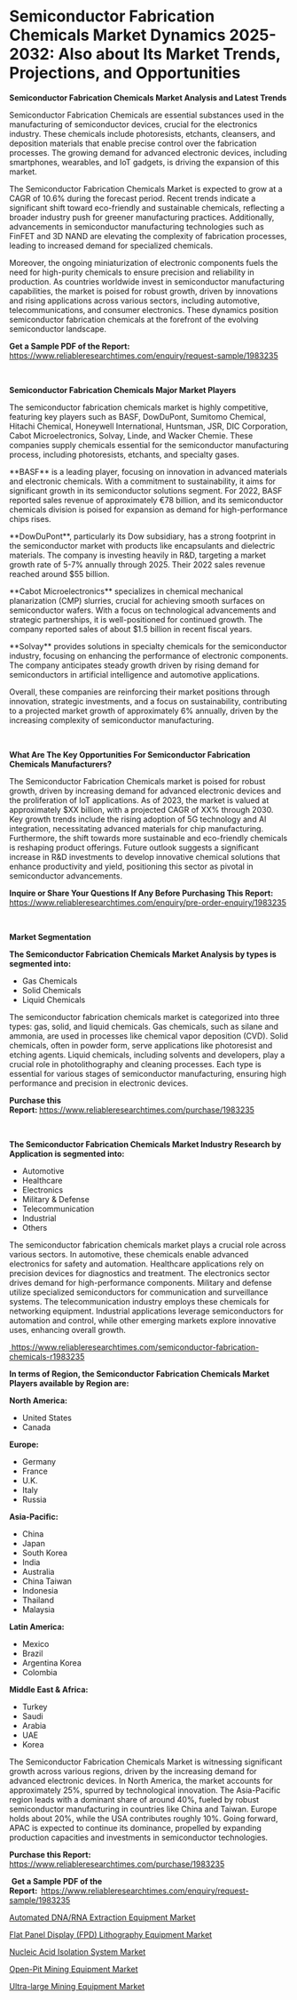 <p><h1>Semiconductor Fabrication Chemicals Market Dynamics 2025-2032: Also about Its Market Trends, Projections, and Opportunities</h1></p><p><strong>Semiconductor Fabrication Chemicals Market Analysis and Latest Trends</strong></p>
<p><p>Semiconductor Fabrication Chemicals are essential substances used in the manufacturing of semiconductor devices, crucial for the electronics industry. These chemicals include photoresists, etchants, cleansers, and deposition materials that enable precise control over the fabrication processes. The growing demand for advanced electronic devices, including smartphones, wearables, and IoT gadgets, is driving the expansion of this market.</p><p>The Semiconductor Fabrication Chemicals Market is expected to grow at a CAGR of 10.6% during the forecast period. Recent trends indicate a significant shift toward eco-friendly and sustainable chemicals, reflecting a broader industry push for greener manufacturing practices. Additionally, advancements in semiconductor manufacturing technologies such as FinFET and 3D NAND are elevating the complexity of fabrication processes, leading to increased demand for specialized chemicals. </p><p>Moreover, the ongoing miniaturization of electronic components fuels the need for high-purity chemicals to ensure precision and reliability in production. As countries worldwide invest in semiconductor manufacturing capabilities, the market is poised for robust growth, driven by innovations and rising applications across various sectors, including automotive, telecommunications, and consumer electronics. These dynamics position semiconductor fabrication chemicals at the forefront of the evolving semiconductor landscape.</p></p>
<p><strong>Get a Sample PDF of the Report:&nbsp;</strong> <a href="https://www.reliableresearchtimes.com/enquiry/request-sample/1983235?utm_campaign=2221&utm_medium=2&utm_source=Github&utm_content=ia&utm_term=28022025&utm_id=semiconductor-fabrication-chemicals">https://www.reliableresearchtimes.com/enquiry/request-sample/1983235</a></p>
<p>&nbsp;</p>
<p><strong>Semiconductor Fabrication Chemicals Major Market Players</strong></p>
<p><p>The semiconductor fabrication chemicals market is highly competitive, featuring key players such as BASF, DowDuPont, Sumitomo Chemical, Hitachi Chemical, Honeywell International, Huntsman, JSR, DIC Corporation, Cabot Microelectronics, Solvay, Linde, and Wacker Chemie. These companies supply chemicals essential for the semiconductor manufacturing process, including photoresists, etchants, and specialty gases.</p><p>**BASF** is a leading player, focusing on innovation in advanced materials and electronic chemicals. With a commitment to sustainability, it aims for significant growth in its semiconductor solutions segment. For 2022, BASF reported sales revenue of approximately €78 billion, and its semiconductor chemicals division is poised for expansion as demand for high-performance chips rises.</p><p>**DowDuPont**, particularly its Dow subsidiary, has a strong footprint in the semiconductor market with products like encapsulants and dielectric materials. The company is investing heavily in R&D, targeting a market growth rate of 5-7% annually through 2025. Their 2022 sales revenue reached around $55 billion.</p><p>**Cabot Microelectronics** specializes in chemical mechanical planarization (CMP) slurries, crucial for achieving smooth surfaces on semiconductor wafers. With a focus on technological advancements and strategic partnerships, it is well-positioned for continued growth. The company reported sales of about $1.5 billion in recent fiscal years.</p><p>**Solvay** provides solutions in specialty chemicals for the semiconductor industry, focusing on enhancing the performance of electronic components. The company anticipates steady growth driven by rising demand for semiconductors in artificial intelligence and automotive applications.</p><p>Overall, these companies are reinforcing their market positions through innovation, strategic investments, and a focus on sustainability, contributing to a projected market growth of approximately 6% annually, driven by the increasing complexity of semiconductor manufacturing.</p></p>
<p>&nbsp;</p>
<p><strong>What Are The Key Opportunities For Semiconductor Fabrication Chemicals Manufacturers?</strong></p>
<p><p>The Semiconductor Fabrication Chemicals market is poised for robust growth, driven by increasing demand for advanced electronic devices and the proliferation of IoT applications. As of 2023, the market is valued at approximately $XX billion, with a projected CAGR of XX% through 2030. Key growth trends include the rising adoption of 5G technology and AI integration, necessitating advanced materials for chip manufacturing. Furthermore, the shift towards more sustainable and eco-friendly chemicals is reshaping product offerings. Future outlook suggests a significant increase in R&D investments to develop innovative chemical solutions that enhance productivity and yield, positioning this sector as pivotal in semiconductor advancements.</p></p>
<p><strong>Inquire or Share Your Questions If Any Before Purchasing This Report:</strong> <a href="https://www.reliableresearchtimes.com/enquiry/pre-order-enquiry/1983235?utm_campaign=2221&utm_medium=2&utm_source=Github&utm_content=ia&utm_term=28022025&utm_id=semiconductor-fabrication-chemicals">https://www.reliableresearchtimes.com/enquiry/pre-order-enquiry/1983235</a></p>
<p>&nbsp;</p>
<p><strong>Market Segmentation</strong></p>
<p><strong>The Semiconductor Fabrication Chemicals Market Analysis by types is segmented into:</strong></p>
<p><ul><li>Gas Chemicals</li><li>Solid Chemicals</li><li>Liquid Chemicals</li></ul></p>
<p><p>The semiconductor fabrication chemicals market is categorized into three types: gas, solid, and liquid chemicals. Gas chemicals, such as silane and ammonia, are used in processes like chemical vapor deposition (CVD). Solid chemicals, often in powder form, serve applications like photoresist and etching agents. Liquid chemicals, including solvents and developers, play a crucial role in photolithography and cleaning processes. Each type is essential for various stages of semiconductor manufacturing, ensuring high performance and precision in electronic devices.</p></p>
<p><strong>Purchase this Report:&nbsp;</strong><a href="https://www.reliableresearchtimes.com/purchase/1983235?utm_campaign=2221&utm_medium=2&utm_source=Github&utm_content=ia&utm_term=28022025&utm_id=semiconductor-fabrication-chemicals">https://www.reliableresearchtimes.com/purchase/1983235</a></p>
<p>&nbsp;</p>
<p><strong>The Semiconductor Fabrication Chemicals Market Industry Research by Application is segmented into:</strong></p>
<p><ul><li>Automotive</li><li>Healthcare</li><li>Electronics</li><li>Military & Defense</li><li>Telecommunication</li><li>Industrial</li><li>Others</li></ul></p>
<p><p>The semiconductor fabrication chemicals market plays a crucial role across various sectors. In automotive, these chemicals enable advanced electronics for safety and automation. Healthcare applications rely on precision devices for diagnostics and treatment. The electronics sector drives demand for high-performance components. Military and defense utilize specialized semiconductors for communication and surveillance systems. The telecommunication industry employs these chemicals for networking equipment. Industrial applications leverage semiconductors for automation and control, while other emerging markets explore innovative uses, enhancing overall growth.</p></p>
<p><a href="https://www.reliableresearchtimes.com/semiconductor-fabrication-chemicals-r1983235?utm_campaign=2221&utm_medium=2&utm_source=Github&utm_content=ia&utm_term=28022025&utm_id=semiconductor-fabrication-chemicals">&nbsp;https://www.reliableresearchtimes.com/semiconductor-fabrication-chemicals-r1983235</a></p>
<p><strong>In terms of Region, the Semiconductor Fabrication Chemicals Market Players available by Region are:</strong></p>
<p>
    <p> <strong> North America: </strong>
        <ul>
            <li>United States</li>
            <li>Canada</li>
        </ul>
        </p> 
    <p> <strong> Europe: </strong>
        <ul>
            <li>Germany</li>
            <li>France</li>
            <li>U.K.</li>
            <li>Italy</li>
            <li>Russia</li>
        </ul>
        </p> 
    <p> <strong> Asia-Pacific: </strong>
        <ul>
            <li>China</li>
            <li>Japan</li>
            <li>South Korea</li>
            <li>India</li>
            <li>Australia</li>
            <li>China Taiwan</li>
            <li>Indonesia</li>
            <li>Thailand</li>
            <li>Malaysia</li>
        </ul>
        </p> 
    <p> <strong> Latin America: </strong>
        <ul>
            <li>Mexico</li>
            <li>Brazil</li>
            <li>Argentina Korea</li>
            <li>Colombia</li>
        </ul>
        </p> 
    <p> <strong> Middle East & Africa: </strong>
        <ul>
            <li>Turkey</li>
            <li>Saudi</li>
            <li>Arabia</li>
            <li>UAE</li>
            <li>Korea</li>
        </ul>
    </p>
    </p>
<p><p>The Semiconductor Fabrication Chemicals Market is witnessing significant growth across various regions, driven by the increasing demand for advanced electronic devices. In North America, the market accounts for approximately 25%, spurred by technological innovation. The Asia-Pacific region leads with a dominant share of around 40%, fueled by robust semiconductor manufacturing in countries like China and Taiwan. Europe holds about 20%, while the USA contributes roughly 10%. Going forward, APAC is expected to continue its dominance, propelled by expanding production capacities and investments in semiconductor technologies.</p></p>
<p><strong>Purchase this Report: </strong><a href="https://www.reliableresearchtimes.com/purchase/1983235?utm_campaign=2221&utm_medium=2&utm_source=Github&utm_content=ia&utm_term=28022025&utm_id=semiconductor-fabrication-chemicals">https://www.reliableresearchtimes.com/purchase/1983235</a></p>
<p>&nbsp;<strong>Get a Sample PDF of the Report:&nbsp;&nbsp;</strong><a href="https://www.reliableresearchtimes.com/enquiry/request-sample/1983235?utm_campaign=2221&utm_medium=2&utm_source=Github&utm_content=ia&utm_term=28022025&utm_id=semiconductor-fabrication-chemicals">https://www.reliableresearchtimes.com/enquiry/request-sample/1983235</a></p>
<p><strong></strong></p>
<p><p><a href="https://github.com/denbelnmer50/Market-Research-Report-List-1/blob/main/automated-dnarna-extraction-equipment-market.md?utm_campaign=2221&utm_medium=2&utm_source=Github&utm_content=ia&utm_term=28022025&utm_id=semiconductor-fabrication-chemicals">Automated DNA/RNA Extraction Equipment Market</a></p><p><a href="https://github.com/krulicfidura/Market-Research-Report-List-1/blob/main/flat-panel-display-fpd-lithography-equipment-market.md?utm_campaign=2221&utm_medium=2&utm_source=Github&utm_content=ia&utm_term=28022025&utm_id=semiconductor-fabrication-chemicals">Flat Panel Display (FPD) Lithography Equipment Market</a></p><p><a href="https://github.com/vassihucz/Market-Research-Report-List-1/blob/main/nucleic-acid-isolation-system-market.md?utm_campaign=2221&utm_medium=2&utm_source=Github&utm_content=ia&utm_term=28022025&utm_id=semiconductor-fabrication-chemicals">Nucleic Acid Isolation System Market</a></p><p><a href="https://github.com/hunanuzmez/Market-Research-Report-List-1/blob/main/open-pit-mining-equipment-market.md?utm_campaign=2221&utm_medium=2&utm_source=Github&utm_content=ia&utm_term=28022025&utm_id=semiconductor-fabrication-chemicals">Open-Pit Mining Equipment Market</a></p><p><a href="https://github.com/shewlisapsai/Market-Research-Report-List-1/blob/main/ultra-large-mining-equipment-market.md?utm_campaign=2221&utm_medium=2&utm_source=Github&utm_content=ia&utm_term=28022025&utm_id=semiconductor-fabrication-chemicals">Ultra-large Mining Equipment Market</a></p></p>